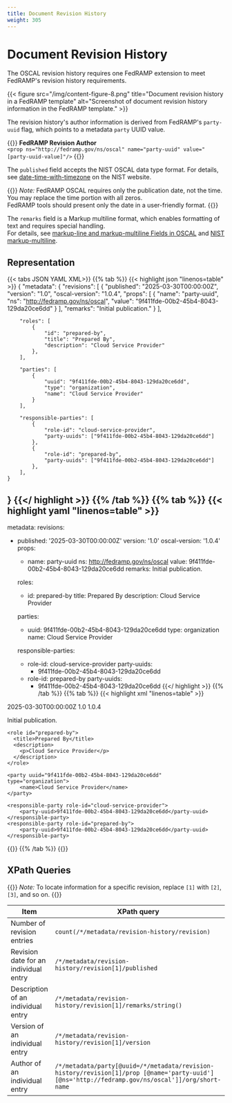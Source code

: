 ```yaml
---
title: Document Revision History
weight: 305
---
```


# Document Revision History

The OSCAL revision history requires one FedRAMP extension to meet FedRAMP's revision history requirements.

{{< figure src="/img/content-figure-8.png" title="Document revision history in a FedRAMP template" alt="Screenshot of document revision history information in the FedRAMP template." >}}

The revision history's author information is derived from FedRAMP's `party-uuid` flag, which points to a metadata `party` UUID value.

{{<callout>}}
**FedRAMP Revision Author** \
`<prop ns="http://fedramp.gov/ns/oscal" name="party-uuid" value="[party-uuid-value]"/>`
{{</callout>}}

The `published` field accepts the NIST OSCAL data type format. For details, see [date-time-with-timezone](https://pages.nist.gov/metaschema/specification/datatypes/#date-time-with-timezone) on the NIST website.

{{<callout>}}
*Note:* FedRAMP OSCAL requires only the publication date, not the time. You may replace the time portion with all zeros.\
FedRAMP tools should present only the date in a user-friendly format.
{{</callout>}}

The `remarks` field is a Markup multiline format, which enables formatting of text and requires special handling.\
For details, see [markup-line and markup-multiline Fields in OSCAL](/documentation/general-concepts/oscal-data-types/#markup-line-and-markup-multiline-fields-in-oscal) 
and [NIST markup-multiline](https://pages.nist.gov/metaschema/specification/datatypes/#markup-multiline).


## Representation

{{< tabs JSON YAML XML>}}
{{% tab %}}
{{< highlight json "linenos=table" >}}
{
    "metadata": {
        "revisions": [
            {
                "published": "2025-03-30T00:00:00Z",
                "version": "1.0",
                "oscal-version": "1.0.4",
                "props": [
                    {
                        "name": "party-uuid",
                        "ns": "http://fedramp.gov/ns/oscal",
                        "value": "9f411fde-00b2-45b4-8043-129da20ce6dd"
                    }
                ],
                "remarks": "Initial publication."
            }
        ],

        "roles": [
            {
                "id": "prepared-by",
                "title": "Prepared By",
                "description": "Cloud Service Provider"
            },
        ],

        "parties": [
            {
                "uuid": "9f411fde-00b2-45b4-8043-129da20ce6dd",
                "type": "organization",
                "name": "Cloud Service Provider"
            }
        ],

        "responsible-parties": [
            {
                "role-id": "cloud-service-provider",
                "party-uuids": ["9f411fde-00b2-45b4-8043-129da20ce6dd"]
            },
            {
                "role-id": "prepared-by",
                "party-uuids": ["9f411fde-00b2-45b4-8043-129da20ce6dd"]
            },
        ],
    }
}
{{</ highlight >}}
{{% /tab %}}
{{% tab %}}
{{< highlight yaml "linenos=table" >}}
---
metadata:
  revisions:
  - published: '2025-03-30T00:00:00Z'
    version: '1.0'
    oscal-version: '1.0.4'
    props:
    - name: party-uuid
      ns: http://fedramp.gov/ns/oscal
      value: 9f411fde-00b2-45b4-8043-129da20ce6dd
    remarks: Initial publication.

    roles:
    - id: prepared-by
      title: Prepared By
      description: Cloud Service Provider

    parties:
    - uuid: 9f411fde-00b2-45b4-8043-129da20ce6dd
      type: organization
      name: Cloud Service Provider

    responsible-parties:
    - role-id: cloud-service-provider
      party-uuids:
      - 9f411fde-00b2-45b4-8043-129da20ce6dd
    - role-id: prepared-by
      party-uuids:
      - 9f411fde-00b2-45b4-8043-129da20ce6dd
{{</ highlight >}}
{{% /tab %}}
{{% tab %}}
{{< highlight xml "linenos=table" >}}
<metadata>
    <revisions>
        <revision>
            <published>2025-03-30T00:00:00Z</published>
            <version>1.0</version>
            <oscal-version>1.0.4</oscal-version>
            <prop ns="http://fedramp.gov/ns/oscal" name="party-uuid" value="9f411fde-00b2-45b4-8043-129da20ce6dd"/>
            <remarks>
                <p>Initial publication.</p>
            </remarks>
        </revision>
    </revisions>

    <role id="prepared-by">
      <title>Prepared By</title>
      <description>
        <p>Cloud Service Provider</p>
      </description>
    </role>

    <party uuid="9f411fde-00b2-45b4-8043-129da20ce6dd" type="organization">
        <name>Cloud Service Provider</name>
    </party>

    <responsible-party role-id="cloud-service-provider">
        <party-uuid>9f411fde-00b2-45b4-8043-129da20ce6dd</party-uuid>
    </responsible-party>
    <responsible-party role-id="prepared-by">
        <party-uuid>9f411fde-00b2-45b4-8043-129da20ce6dd</party-uuid>
    </responsible-party>
</metadata>
{{</ highlight >}}
{{% /tab %}}
{{</ tabs >}}


## XPath Queries

{{<callout>}}
*Note:* To locate information for a specific revision, replace `[1]` with `[2]`, `[3]`, and so on.
{{</callout>}}

| Item                                  | XPath&nbsp;query                                                                                                                                |
| ------------------------------------- | ----------------------------------------------------------------------------------------------------------------------------------------------- |
| Number of revision entries            | `count(/*/metadata/revision-history/revision)`                                                                                                  |
| Revision date for an individual entry | `/*/metadata/revision-history/revision[1]/published`                                                                                            |
| Description of an individual entry    | `/*/metadata/revision-history/revision[1]/remarks/string()`                                                                                     |
| Version of an individual entry        | `/*/metadata/revision-history/revision[1]/version`                                                                                              |
| Author of an individual entry         | `/*/metadata/party[@uuid=/*/metadata/revision-history/revision[1]/prop [@name='party-uuid'][@ns='http://fedramp.gov/ns/oscal']]/org/short-name` |

